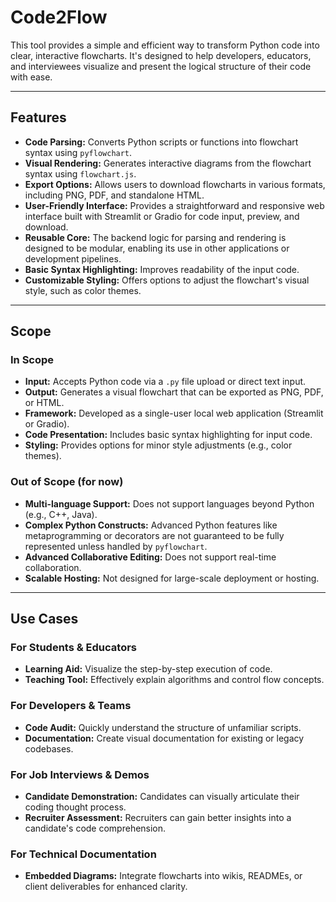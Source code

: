 # Code2Flow

This tool provides a simple and efficient way to transform Python code into clear, interactive flowcharts. It's designed to help developers, educators, and interviewees visualize and present the logical structure of their code with ease.

---

## Features

* **Code Parsing:** Converts Python scripts or functions into flowchart syntax using `pyflowchart`.
* **Visual Rendering:** Generates interactive diagrams from the flowchart syntax using `flowchart.js`.
* **Export Options:** Allows users to download flowcharts in various formats, including PNG, PDF, and standalone HTML.
* **User-Friendly Interface:** Provides a straightforward and responsive web interface built with Streamlit or Gradio for code input, preview, and download.
* **Reusable Core:** The backend logic for parsing and rendering is designed to be modular, enabling its use in other applications or development pipelines.
* **Basic Syntax Highlighting:** Improves readability of the input code.
* **Customizable Styling:** Offers options to adjust the flowchart's visual style, such as color themes.

---

## Scope

### In Scope

* **Input:** Accepts Python code via a `.py` file upload or direct text input.
* **Output:** Generates a visual flowchart that can be exported as PNG, PDF, or HTML.
* **Framework:** Developed as a single-user local web application (Streamlit or Gradio).
* **Code Presentation:** Includes basic syntax highlighting for input code.
* **Styling:** Provides options for minor style adjustments (e.g., color themes).

### Out of Scope (for now)

* **Multi-language Support:** Does not support languages beyond Python (e.g., C++, Java).
* **Complex Python Constructs:** Advanced Python features like metaprogramming or decorators are not guaranteed to be fully represented unless handled by `pyflowchart`.
* **Advanced Collaborative Editing:** Does not support real-time collaboration.
* **Scalable Hosting:** Not designed for large-scale deployment or hosting.

---

## Use Cases

### For Students & Educators

* **Learning Aid:** Visualize the step-by-step execution of code.
* **Teaching Tool:** Effectively explain algorithms and control flow concepts.

### For Developers & Teams

* **Code Audit:** Quickly understand the structure of unfamiliar scripts.
* **Documentation:** Create visual documentation for existing or legacy codebases.

### For Job Interviews & Demos

* **Candidate Demonstration:** Candidates can visually articulate their coding thought process.
* **Recruiter Assessment:** Recruiters can gain better insights into a candidate's code comprehension.

### For Technical Documentation

* **Embedded Diagrams:** Integrate flowcharts into wikis, READMEs, or client deliverables for enhanced clarity.